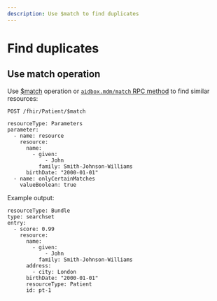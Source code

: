 ```yaml
---
description: Use $match to find duplicates
---
```


# Find duplicates

## Use match operation

Use [$match](../../api-1/fhir-api/usdmatch.md) operation or [`aidbox.mdm/match` RPC method](../../reference/rpc-reference/aidbox/mdm/aidbox.mdm-match.md) to find similar resources:

```
POST /fhir/Patient/$match

resourceType: Parameters
parameter:
  - name: resource
    resource:
      name:
        - given:
            - John
          family: Smith-Johnson-Williams
      birthDate: "2000-01-01"
  - name: onlyCertainMatches
    valueBoolean: true
```

Example output:

```
resourceType: Bundle
type: searchset
entry:
  - score: 0.99
    resource:
      name:
        - given:
            - John
          family: Smith-Johnson-Williams
      address:
        - city: London
      birthDate: "2000-01-01"
      resourceType: Patient
      id: pt-1
```

